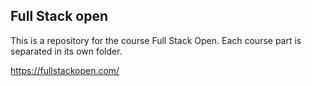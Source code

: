 ## Full Stack open

This is a repository for the course Full Stack Open. 
Each course part is separated in its own folder.

https://fullstackopen.com/
